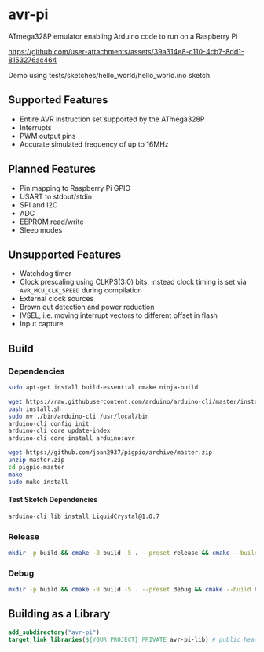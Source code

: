 # avr-pi

ATmega328P emulator enabling Arduino code to run on a Raspberry Pi

https://github.com/user-attachments/assets/39a314e8-c110-4cb7-8dd1-8153276ac464

Demo using tests/sketches/hello_world/hello_world.ino sketch

## Supported Features

- Entire AVR instruction set supported by the ATmega328P
- Interrupts
- PWM output pins
- Accurate simulated frequency of up to 16MHz

## Planned Features

- Pin mapping to Raspberry Pi GPIO
- USART to stdout/stdin
- SPI and I2C
- ADC
- EEPROM read/write
- Sleep modes

## Unsupported Features

- Watchdog timer
- Clock prescaling using CLKPS(3:0) bits, instead clock timing is set via ```AVR_MCU_CLK_SPEED``` during compilation
- External clock sources
- Brown out detection and power reduction
- IVSEL, i.e. moving interrupt vectors to different offset in flash
- Input capture

## Build

### Dependencies

```bash
sudo apt-get install build-essential cmake ninja-build
```

```bash
wget https://raw.githubusercontent.com/arduino/arduino-cli/master/install.sh
bash install.sh
sudo mv ./bin/arduino-cli /usr/local/bin
arduino-cli config init
arduino-cli core update-index
arduino-cli core install arduino:avr
```

```bash
wget https://github.com/joan2937/pigpio/archive/master.zip
unzip master.zip
cd pigpio-master
make
sudo make install
```

#### Test Sketch Dependencies

```bash
arduino-cli lib install LiquidCrystal@1.0.7
```

### Release

```bash
mkdir -p build && cmake -B build -S . --preset release && cmake --build build
```

### Debug

```bash
mkdir -p build && cmake -B build -S . --preset debug && cmake --build build
```

## Building as a Library

```cmake
add_subdirectory("avr-pi")
target_link_libraries(${YOUR_PROJECT} PRIVATE avr-pi-lib) # public headers are automatically included
```
